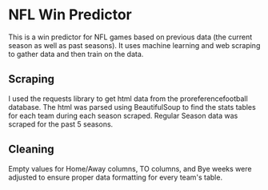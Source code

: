 # NFL Win Predictor
This is a win predictor for NFL games based on previous data (the current season as well as past seasons).
It uses machine learning and web scraping to gather data and then train on the data.


## Scraping
I used the requests library to get html data from the proreferencefootball database. The html was parsed using BeautifulSoup to find the stats tables for each team during each season scraped.
Regular Season data was scraped for the past 5 seasons.


## Cleaning
Empty values for Home/Away columns, TO columns, and Bye weeks were adjusted to ensure proper data formatting for every team's table.